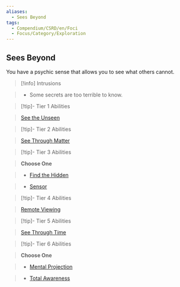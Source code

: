```yaml
---
aliases:
  - Sees Beyond
tags:
  - Compendium/CSRD/en/Foci
  - Focus/Category/Exploration
---
```

  
    
## Sees Beyond    
You have a psychic sense that allows you to see what others cannot.    
  
>[!info] Intrusions    
>- Some secrets are too terrible to know.    
  
  
>[!tip]- Tier 1 Abilities    
> [See the Unseen](See-the-Unseen.md)    
  
  
>[!tip]- Tier 2 Abilities    
> [See Through Matter](See-Through-Matter.md)    
  
  
>[!tip]- Tier 3 Abilities    
> **Choose One**    
>- [Find the Hidden](Find-the-Hidden.md)    
>- [Sensor](Sensor.md)    
  
  
>[!tip]- Tier 4 Abilities    
> [Remote Viewing](Remote-Viewing.md)    
  
  
>[!tip]- Tier 5 Abilities    
> [See Through Time](See-Through-Time.md)    
  
  
>[!tip]- Tier 6 Abilities    
> **Choose One**    
>- [Mental Projection](Mental-Projection.md)    
>- [Total Awareness](Total-Awareness.md)